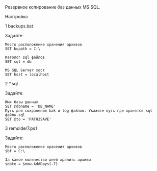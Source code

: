 Резервное копирование баз данных MS SQL.

Настройка

1 backups.bat

Задайте:

	Место расположение хранения архивов 
	SET bupath = C:\

	Католог sql файлов
	SET sql = db
	
	MS SQL Server хост
	SET host = localhost
	
	
2 *.sql

Задайте:

	Имя базы данных
	SET @dbname = 'DB_NAME'
	Путь для сохранения bak и log файлов. Укажите путь где хранятся sql файлы.sql
	SET @to = 'PATH2SAVE'
	
3  remolder7.ps1

Задайте:

	Место расположение хранения архивов
	$bf = C:\
	
	За какое количество дней хранить архивы
	$date = $now.AddDays(-7) 
  